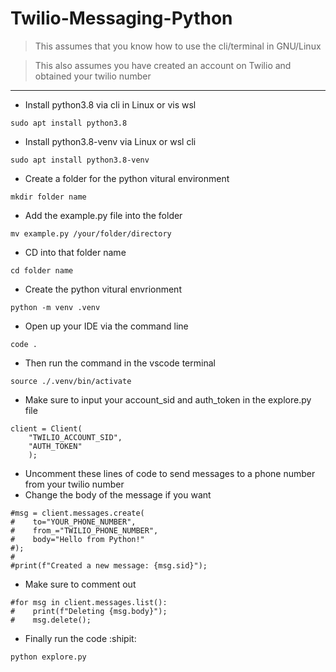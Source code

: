 # Twilio-Messaging-Python

> This assumes that you know how to use the cli/terminal in GNU/Linux

> This also assumes you have created an account on Twilio and obtained your twilio number

----------------------------------------------------------------------------------------------------------------------------------------

- Install python3.8 via cli in Linux or vis wsl
```
sudo apt install python3.8 
```



- Install python3.8-venv via Linux or wsl cli
```
sudo apt install python3.8-venv
```



- Create a folder for the python vitural environment 
```
mkdir folder name
```



- Add the example.py file into the folder
```
mv example.py /your/folder/directory
```



- CD into that folder name
```
cd folder name
```



- Create the python vitural envrionment
```
python -m venv .venv
```



- Open up your IDE via the command line
```
code .
```



- Then run the command in the vscode terminal
```
source ./.venv/bin/activate
```



- Make sure to input your account_sid and auth_token in the explore.py file
```
client = Client(
    "TWILIO_ACCOUNT_SID", 
    "AUTH_TOKEN"
    );

```



- Uncomment these lines of code to send messages to a phone number from your twilio number
- Change the body of the message if you want
```
#msg = client.messages.create(
#    to="YOUR_PHONE_NUMBER",
#    from_="TWILIO_PHONE_NUMBER",
#    body="Hello from Python!"
#);
#
#print(f"Created a new message: {msg.sid}");
```



- Make sure to comment out
```
#for msg in client.messages.list():
#    print(f"Deleting {msg.body}");
#    msg.delete();
```



- Finally run the code :shipit:
```
python explore.py
```

